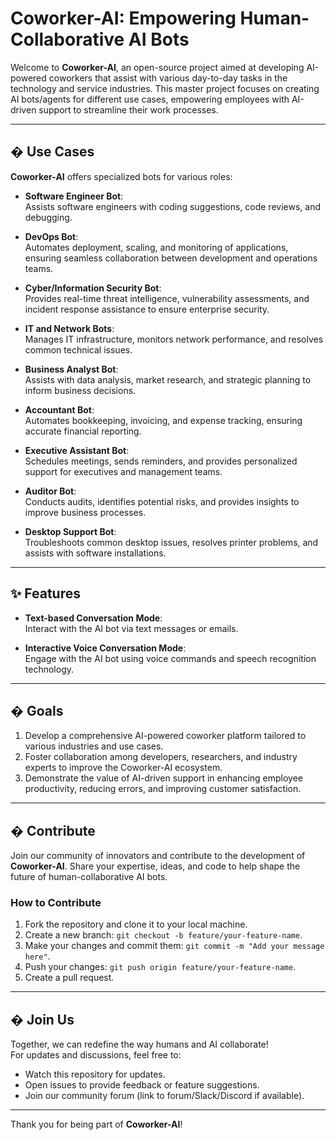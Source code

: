 # Coworker-AI: Empowering Human-Collaborative AI Bots

Welcome to **Coworker-AI**, an open-source project aimed at developing AI-powered coworkers that assist with various day-to-day tasks in the technology and service industries. This master project focuses on creating AI bots/agents for different use cases, empowering employees with AI-driven support to streamline their work processes.

---

## � Use Cases

**Coworker-AI** offers specialized bots for various roles:

- **Software Engineer Bot**:  
  Assists software engineers with coding suggestions, code reviews, and debugging.

- **DevOps Bot**:  
  Automates deployment, scaling, and monitoring of applications, ensuring seamless collaboration between development and operations teams.

- **Cyber/Information Security Bot**:  
  Provides real-time threat intelligence, vulnerability assessments, and incident response assistance to ensure enterprise security.

- **IT and Network Bots**:  
  Manages IT infrastructure, monitors network performance, and resolves common technical issues.

- **Business Analyst Bot**:  
  Assists with data analysis, market research, and strategic planning to inform business decisions.

- **Accountant Bot**:  
  Automates bookkeeping, invoicing, and expense tracking, ensuring accurate financial reporting.

- **Executive Assistant Bot**:  
  Schedules meetings, sends reminders, and provides personalized support for executives and management teams.

- **Auditor Bot**:  
  Conducts audits, identifies potential risks, and provides insights to improve business processes.

- **Desktop Support Bot**:  
  Troubleshoots common desktop issues, resolves printer problems, and assists with software installations.

---

## ✨ Features

- **Text-based Conversation Mode**:  
  Interact with the AI bot via text messages or emails.

- **Interactive Voice Conversation Mode**:  
  Engage with the AI bot using voice commands and speech recognition technology.

---

## � Goals

1. Develop a comprehensive AI-powered coworker platform tailored to various industries and use cases.
2. Foster collaboration among developers, researchers, and industry experts to improve the Coworker-AI ecosystem.
3. Demonstrate the value of AI-driven support in enhancing employee productivity, reducing errors, and improving customer satisfaction.

---

## � Contribute

Join our community of innovators and contribute to the development of **Coworker-AI**. Share your expertise, ideas, and code to help shape the future of human-collaborative AI bots.

### How to Contribute

1. Fork the repository and clone it to your local machine.
2. Create a new branch: `git checkout -b feature/your-feature-name`.
3. Make your changes and commit them: `git commit -m "Add your message here"`.
4. Push your changes: `git push origin feature/your-feature-name`.
5. Create a pull request.

---

## � Join Us

Together, we can redefine the way humans and AI collaborate!  
For updates and discussions, feel free to:

- Watch this repository for updates.  
- Open issues to provide feedback or feature suggestions.  
- Join our community forum (link to forum/Slack/Discord if available).  

---

Thank you for being part of **Coworker-AI**!
